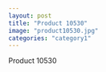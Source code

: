 ```yaml
---
layout: post
title: "Product 10530"
image: "product10530.jpg"
categories: "category1"
---
```

Product 10530
